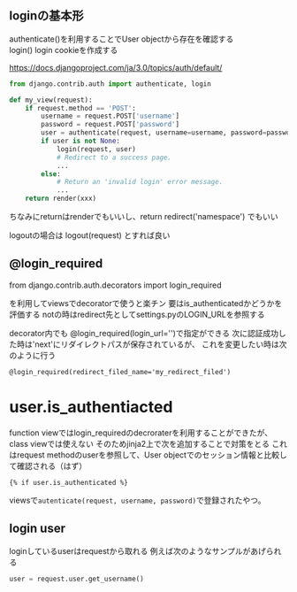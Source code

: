 

## loginの基本形
authenticate()を利用することでUser objectから存在を確認する  
login() login cookieを作成する

https://docs.djangoproject.com/ja/3.0/topics/auth/default/

```Views.py
from django.contrib.auth import authenticate, login

def my_view(request):
    if request.method == 'POST':
        username = request.POST['username']
        password = request.POST['password']
        user = authenticate(request, username=username, password=password)
        if user is not None:
            login(request, user)
            # Redirect to a success page.
            ...
        else:
            # Return an 'invalid login' error message.
            ...
    return render(xxx)
```

ちなみにreturnはrenderでもいいし、return redirect('namespace') でもいい

logoutの場合は logout(request) とすれば良い

## @login_required
from django.contrib.auth.decorators import login_required

を利用してviewsでdecoratorで使うと楽チン
要はis_authenticatedかどうかを評価する
notの時はredirect先としてsettings.pyのLOGIN_URLを参照する

decorator内でも @login_required(login_url='')で指定ができる
次に認証成功した時は'next'にリダイレクトパスが保存されているが、
これを変更したい時は次のように行う

`@login_required(redirect_filed_name='my_redirect_filed')`

# user.is_authentiacted

function viewではlogin_requiredのdecroraterを利用することができたが、class viewでは使えない
そのためjinja2上で次を追加することで対策をとる
これはrequest methodのuserを参照して、User objectでのセッション情報と比較して確認される（はず）

`{% if user.is_authenticated %}`

viewsで`autenticate(request, username, password)`で登録されたやつ。

## login user
loginしているuserはrequestから取れる
例えば次のようなサンプルがあげられる

```.py
user = request.user.get_username()
```